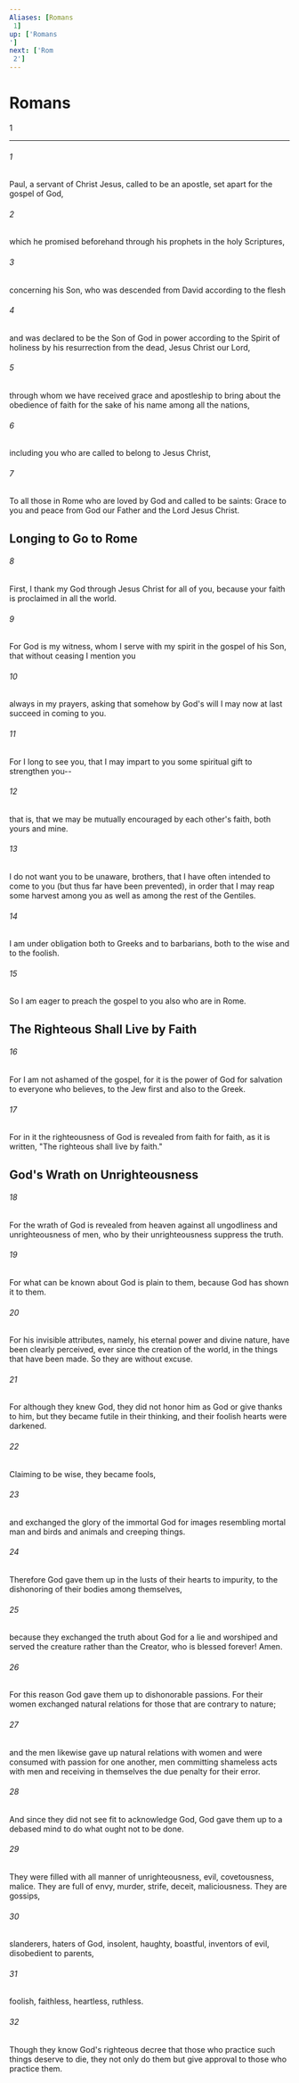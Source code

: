 ```yaml
---
Aliases: [Romans 1]
up: ['Romans']
next: ['Rom 2']
---
```

# Romans 1

***
 

###### 1 
Paul, a servant of Christ Jesus, called to be an apostle, set apart for the gospel of God,  

###### 2 
which he promised beforehand through his prophets in the holy Scriptures,  

###### 3 
concerning his Son, who was descended from David according to the flesh  

###### 4 
and was declared to be the Son of God in power according to the Spirit of holiness by his resurrection from the dead, Jesus Christ our Lord,  

###### 5 
through whom we have received grace and apostleship to bring about the obedience of faith for the sake of his name among all the nations,  

###### 6 
including you who are called to belong to Jesus Christ,  

###### 7 
To all those in Rome who are loved by God and called to be saints: Grace to you and peace from God our Father and the Lord Jesus Christ.  ## Longing to Go to Rome  

###### 8 
First, I thank my God through Jesus Christ for all of you, because your faith is proclaimed in all the world.  

###### 9 
For God is my witness, whom I serve with my spirit in the gospel of his Son, that without ceasing I mention you  

###### 10 
always in my prayers, asking that somehow by God's will I may now at last succeed in coming to you.  

###### 11 
For I long to see you, that I may impart to you some spiritual gift to strengthen you--  

###### 12 
that is, that we may be mutually encouraged by each other's faith, both yours and mine.  

###### 13 
I do not want you to be unaware, brothers, that I have often intended to come to you (but thus far have been prevented), in order that I may reap some harvest among you as well as among the rest of the Gentiles.  

###### 14 
I am under obligation both to Greeks and to barbarians, both to the wise and to the foolish.  

###### 15 
So I am eager to preach the gospel to you also who are in Rome.  ## The Righteous Shall Live by Faith  

###### 16 
For I am not ashamed of the gospel, for it is the power of God for salvation to everyone who believes, to the Jew first and also to the Greek.  

###### 17 
For in it the righteousness of God is revealed from faith for faith, as it is written, "The righteous shall live by faith."  ## God's Wrath on Unrighteousness  

###### 18 
For the wrath of God is revealed from heaven against all ungodliness and unrighteousness of men, who by their unrighteousness suppress the truth.  

###### 19 
For what can be known about God is plain to them, because God has shown it to them.  

###### 20 
For his invisible attributes, namely, his eternal power and divine nature, have been clearly perceived, ever since the creation of the world, in the things that have been made. So they are without excuse.  

###### 21 
For although they knew God, they did not honor him as God or give thanks to him, but they became futile in their thinking, and their foolish hearts were darkened.  

###### 22 
Claiming to be wise, they became fools,  

###### 23 
and exchanged the glory of the immortal God for images resembling mortal man and birds and animals and creeping things.  

###### 24 
Therefore God gave them up in the lusts of their hearts to impurity, to the dishonoring of their bodies among themselves,  

###### 25 
because they exchanged the truth about God for a lie and worshiped and served the creature rather than the Creator, who is blessed forever! Amen.  

###### 26 
For this reason God gave them up to dishonorable passions. For their women exchanged natural relations for those that are contrary to nature;  

###### 27 
and the men likewise gave up natural relations with women and were consumed with passion for one another, men committing shameless acts with men and receiving in themselves the due penalty for their error.  

###### 28 
And since they did not see fit to acknowledge God, God gave them up to a debased mind to do what ought not to be done.  

###### 29 
They were filled with all manner of unrighteousness, evil, covetousness, malice. They are full of envy, murder, strife, deceit, maliciousness. They are gossips,  

###### 30 
slanderers, haters of God, insolent, haughty, boastful, inventors of evil, disobedient to parents,  

###### 31 
foolish, faithless, heartless, ruthless.  

###### 32 
Though they know God's righteous decree that those who practice such things deserve to die, they not only do them but give approval to those who practice them.
